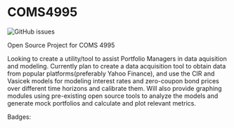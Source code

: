 # COMS4995

![GitHub issues](https://img.shields.io/github/issues/harshhacks/COMS4995?logo=Github)

Open Source Project for COMS 4995


Looking to create a utility/tool to assist Portfolio Managers in data aquisition and modeling. Currently plan to create a data acquisition tool to obtain data from popular platforms(preferably Yahoo Finance), and use the CIR and Vasicek models for modeling interest rates and zero-coupon bond prices over different time horizons and calibrate them. Will also provide graphing modules using pre-existing open source tools to analyze the models and generate mock portfolios and calculate and plot relevant metrics.

Badges:


